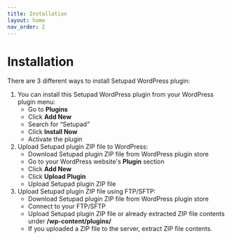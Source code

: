 ```yaml
---
title: Installation
layout: home
nav_order: 2
---
```


# Installation

There are 3 different ways to install Setupad WordPress plugin:



1. You can install this Setupad WordPress plugin from your WordPress plugin menu:
    * Go to **Plugins**
    * Click **Add New**
    * Search for “Setupad”
    * Click **Install Now**
    * Activate the plugin
2. Upload Setupad plugin ZIP file to WordPress:
    * Download Setupad plugin ZIP file from WordPress plugin store
    * Go to your WordPress website's **Plugin** section
    * Click **Add New**
    * Click **Upload Plugin**
    * Upload Setupad plugin ZIP file
3. Upload Setupad plugin ZIP file using FTP/SFTP:
    * Download Setupad plugin ZIP file from WordPress plugin store
    * Connect to your FTP/SFTP
    * Upload Setupad plugin ZIP file or already extracted ZIP file contents under **/wp-content/plugins/**
    * If you uploaded a ZIP file to the server, extract ZIP file contents.

